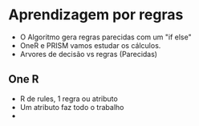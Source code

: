 <h1>Aprendizagem por regras</h1>

* O Algoritmo gera regras parecidas com um "if else"
* OneR e PRISM vamos estudar os cálculos.
* Arvores de decisão vs regras (Parecidas)


<h2>One R</h2>

* R de rules, 1 regra ou atributo
* Um atributo faz todo o trabalho
* 
